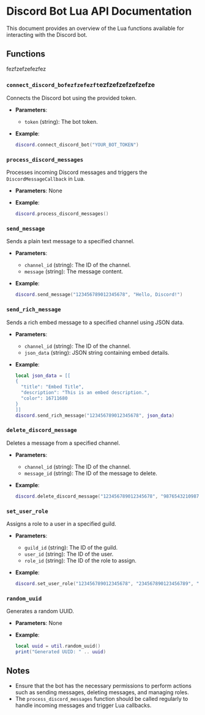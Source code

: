 # Discord Bot Lua API Documentation

This document provides an overview of the Lua functions available for interacting with the Discord bot.

## Functions
fezfzefzefezfez
### `connect_discord_bofezfzefezft`ezfzefzefzefzefze
Connects the Discord bot using the provided token.

- **Parameters**:
  - `token` (string): The bot token.

- **Example**:
  ```lua
  discord.connect_discord_bot("YOUR_BOT_TOKEN")
  ```

### `process_discord_messages`

Processes incoming Discord messages and triggers the `DiscordMessageCallback` in Lua.

- **Parameters**: None

- **Example**:
  ```lua
  discord.process_discord_messages()
  ```

### `send_message`

Sends a plain text message to a specified channel.

- **Parameters**:
  - `channel_id` (string): The ID of the channel.
  - `message` (string): The message content.

- **Example**:
  ```lua
  discord.send_message("123456789012345678", "Hello, Discord!")
  ```

### `send_rich_message`

Sends a rich embed message to a specified channel using JSON data.

- **Parameters**:
  - `channel_id` (string): The ID of the channel.
  - `json_data` (string): JSON string containing embed details.

- **Example**:
  ```lua
  local json_data = [[
  {
    "title": "Embed Title",
    "description": "This is an embed description.",
    "color": 16711680
  }
  ]]
  discord.send_rich_message("123456789012345678", json_data)
  ```

### `delete_discord_message`

Deletes a message from a specified channel.

- **Parameters**:
  - `channel_id` (string): The ID of the channel.
  - `message_id` (string): The ID of the message to delete.

- **Example**:
  ```lua
  discord.delete_discord_message("123456789012345678", "987654321098765432")
  ```

### `set_user_role`

Assigns a role to a user in a specified guild.

- **Parameters**:
  - `guild_id` (string): The ID of the guild.
  - `user_id` (string): The ID of the user.
  - `role_id` (string): The ID of the role to assign.

- **Example**:
  ```lua
  discord.set_user_role("123456789012345678", "234567890123456789", "345678901234567890")
  ```

### `random_uuid`

Generates a random UUID.

- **Parameters**: None

- **Example**:
  ```lua
  local uuid = util.random_uuid()
  print("Generated UUID: " .. uuid)
  ```

## Notes

- Ensure that the bot has the necessary permissions to perform actions such as sending messages, deleting messages, and managing roles.
- The `process_discord_messages` function should be called regularly to handle incoming messages and trigger Lua callbacks. 
